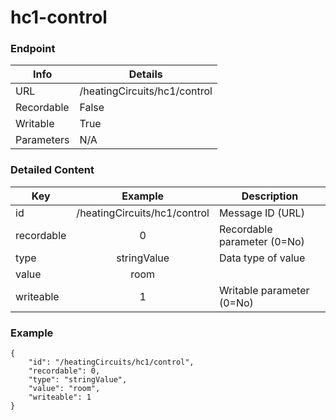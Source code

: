 # hc1-control



### Endpoint

| Info  | Details |
| ------------- | ------------- |
| URL   | /heatingCircuits/hc1/control   |
| Recordable   | False   |
| Writable   | True   |
| Parameters  | N/A  |

### Detailed Content

|  Key  | Example | Description |
| ------------- | :------: | ------------------------------ |
|  id | /heatingCircuits/hc1/control | Message ID (URL) |
|  recordable | 0 | Recordable parameter (0=No) |
|  type | stringValue | Data type of value |
|  value | room |  |
|  writeable | 1 | Writable parameter (0=No) |



### Example
```
{
    "id": "/heatingCircuits/hc1/control",
    "recordable": 0,
    "type": "stringValue",
    "value": "room",
    "writeable": 1
}
```
